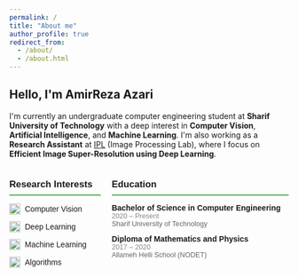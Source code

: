 ```yaml
---
permalink: /
title: "About me"
author_profile: true
redirect_from: 
  - /about/
  - /about.html
---
```


## Hello, I'm AmirReza Azari

I'm currently an undergraduate computer engineering student at **Sharif University of Technology** with a deep interest in **Computer Vision**, **Artificial Intelligence**, and **Machine Learning**. I'm also working as a **Research Assistant** at [IPL](http://ipl.ce.sharif.edu/) (Image Processing Lab), where I focus on **Efficient Image Super-Resolution using Deep Learning**.

<div class="about-section">
    <div class="column">
        <h2>Research Interests</h2>
        <ul>
          <li><img src="https://img.icons8.com/ios-filled/20/4CAF50/checkmark.png" alt="check"> Computer Vision</li>
          <li><img src="https://img.icons8.com/ios-filled/20/4CAF50/checkmark.png" alt="check"> Deep Learning</li>
          <li><img src="https://img.icons8.com/ios-filled/20/4CAF50/checkmark.png" alt="check"> Machine Learning</li>
          <li><img src="https://img.icons8.com/ios-filled/20/4CAF50/checkmark.png" alt="check"> Algorithms</li>
        </ul>
    </div>
    <div class="column">
        <h2>Education</h2>
        <ul>
            <li>
                <strong>Bachelor of Science in Computer Engineering</strong> <br>
                <span class="info">2020 – Present</span> <br>
                <span class="institution">Sharif University of Technology</span>
            </li>
            <li>
                <strong>Diploma of Mathematics and Physics</strong> <br>
                <span class="info">2017 – 2020</span> <br>
                <span class="institution">Allameh Helli School (NODET)</span>
            </li>
        </ul>
    </div>
</div>

<style>
  /* Main layout */
  .about-section {
    display: flex;
    gap: 20px;
    font-family: Arial, sans-serif;
  }
  .column {
    flex: 1;
  }

  /* Section titles */
  .about-section h2 {
    border-bottom: 2px solid #4CAF50;
    padding-bottom: 8px;
    font-size: 1.2em;
  }

  /* Lists for Research Interests */
  .about-section ul {
    list-style-type: none;
    padding: 0;
  }
  .about-section li {
    display: flex;
    align-items: center;
    margin-bottom: 12px;
    font-size: 1em;
    transition: background-color 0.3s ease, padding 0.3s ease;
  }
  .about-section li:hover {
    background-color: #f0f0f0;
    padding-left: 5px;
    border-radius: 5px;
  }

  /* Checkmark icons for Research Interests */
  .about-section .column:first-child li img {
    margin-right: 8px;
    transition: transform 0.3s ease;
    width: 20px; /* اندازه اصلی چک‌مارک‌ها */
  }
  .about-section li:hover img {
    transform: scale(1.1);
  }

  /* Education info styling */
  .column:nth-child(2) li {
    display: block; /* تنظیم برای آیتم‌های Education */
  }
  .info, .institution {
    font-size: 0.9em;
  }
  .info {
    color: #888;
  }
  .institution {
    color: #666;
  }

  /* Typography */
  strong {
    font-weight: bold;
  }
</style>
